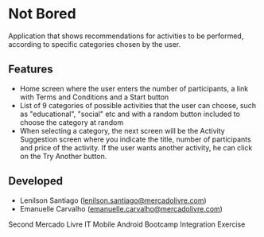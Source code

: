 # Not Bored

Application that shows recommendations for activities to be performed, according to specific categories chosen by the user.

## Features

- Home screen where the user enters the number of participants, a link with Terms and Conditions and a Start button
- List of 9 categories of possible activities that the user can choose, such as "educational", "social" etc and with a random button included to choose the category at random
- When selecting a category, the next screen will be the Activity Suggestion screen where you indicate the title, number of participants and price of the activity. If the user wants another activity, he can click on the Try Another button.

## Developed
- Lenilson Santiago (lenilson.santiago@mercadolivre.com)
- Emanuelle Carvalho (emanuelle.carvalho@mercadolivre.com)

Second Mercado Livre IT Mobile Android Bootcamp Integration Exercise
